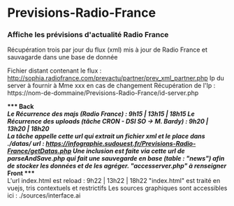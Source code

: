# Previsions-Radio-France
<h3>Affiche les prévisions d'actualité Radio France</h3>

Récupération trois par jour du flux (xml) mis à jour de Radio France et sauvagarde dans une base de donnée

Fichier distant contenant le flux : 
http://sophia.radiofrance.com/prevactu/partner/prev_xml_partner.php
Ip du server à fournir à Mme xxx en cas de changement
Récupération de l'Ip : 
https://nom-de-dommaine/Previsions-Radio-France/id-server.php

<strong>*** Back ***</strong></br>
Le Récurrence des majs (Radio France) :
9h15 | 13h15 | 18h15
Le Récurrence des uploads (tâche CRON - DSI SO -> M. Bardy) :
9h20 | 13h20 | 18h20
</br>
La tâche appelle cette url qui extrait un fichier xml et le place dans ./datas/
url : https://infographie.sudouest.fr/Previsions-Radio-France/getDatas.php
Une inclusion est faite via cette url de parseAndSave.php qui fait une sauvegarde en base (table : "news") afin de stocker les données et de les agréger.
"accesserver.php" à renseigner
</br>
<strong>*** Front ***</strong></br>
L'url index.html est reload :
9h22 | 13h22 | 18h22
"index.html" est traité en vuejs, tris contextuels et restrictifs
Les sources graphiques sont accessibles ici :
 ./sources/interface.ai
